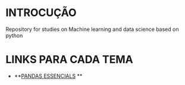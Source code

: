 # INTROCUÇÃO
Repository for studies on Machine learning and data science based on python

# LINKS PARA CADA TEMA

- **[PANDAS ESSENCIALS](https://upraggy.github.io/PY_DATASCIENCE_AND_MACH_LEARN/PANDAS) **
